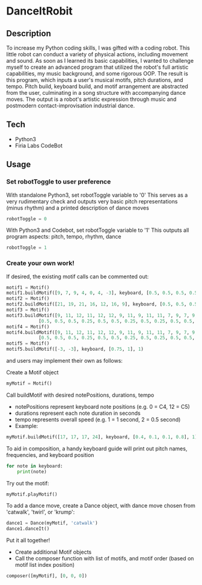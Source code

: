 # DanceItRobit

## Description
To increase my Python coding skills, I was gifted with a coding robot.  This little robot can conduct a variety of physical actions, including movement and sound.  As soon as I learned its basic capabilities, I wanted to challenge myself to create an advanced program that utilized the robot's full artistic capabilities, my music background, and some rigorous OOP.  The result is this program, which inputs a user's musical motifs, pitch durations, and tempo.  Pitch build, keyboard build, and motif arrangement are abstracted from the user, culminating in a song structure with accompanying dance moves.  The output is a robot's artistic expression through music and postmodern contact-improvisation industrial dance.
 
## Tech
+ Python3
+ Firia Labs CodeBot

## Usage
### Set robotToggle to user preference

With standalone Python3, set robotToggle variable to '0'
This serves as a very rudimentary check and outputs very basic pitch representations (minus rhythm) and a printed description of dance moves
```python
robotToggle = 0
```

With Python3 and Codebot, set robotToggle variable to '1'
This outputs all program aspects: pitch, tempo, rhythm, dance
```python
robotToggle = 1
```

### Create your own work!
If desired, the existing motif calls can be commented out:
```python
motif1 = Motif()
motif1.buildMotif([9, 7, 9, 4, 0, 4, -3], keyboard, [0.5, 0.5, 0.5, 0.5, 0.25, 1, 1], 3.5)
motif2 = Motif()
motif2.buildMotif([21, 19, 21, 16, 12, 16, 9], keyboard, [0.5, 0.5, 0.5, 0.5, 0.25, 1, 1], 3.5, 7)
motif3 = Motif()
motif3.buildMotif([9, 11, 12, 11, 12, 12, 9, 11, 9, 11, 11, 7, 9, 7, 9, 9, 11, 12], keyboard,
            [0.5, 0.5, 0.5, 0.25, 0.5, 0.5, 0.25, 0.5, 0.25, 0.5, 0.5, 0.25, 0.5, 0.25, 0.5, 0.5, 0.25, 1], 3.5)
motif4 = Motif()
motif4.buildMotif([9, 11, 12, 11, 12, 12, 9, 11, 9, 11, 11, 7, 9, 7, 9, 9, 11, 12], keyboard,
            [0.5, 0.5, 0.5, 0.25, 0.5, 0.5, 0.25, 0.5, 0.25, 0.5, 0.5, 0.25, 0.5, 0.25, 0.5, 0.5, 0.25, 1], 3.5, 7)
motif5 = Motif()
motif5.buildMotif([-3, -3], keyboard, [0.75, 1], 1)
```

and users may implement their own as follows:

Create a Motif object
```python
myMotif = Motif()
```

Call buildMotif with desired notePositions, durations, tempo
+ notePositions represent keyboard note positions (e.g. 0 = C4, 12 = C5)
+ durations represent each note duration in seconds
+ tempo represents overall speed (e.g. 1 = 1 second, 2 = 0.5 second)
+ Example:
```python
myMotif.buildMotif([17, 17, 17, 24], keyboard, [0.4, 0.1, 0.1, 0.8], 1)
```
To aid in composition, a handy keyboard guide will print out pitch names, frequencies, and keyboard position
```python
for note in keyboard:
    print(note)
```

Try out the motif:
```python
myMotif.playMotif()
```

To add a dance move, create a Dance object, with dance move chosen from 'catwalk', 'twirl', or 'krump':
```python
dance1 = Dance(myMotif, 'catwalk')
dance1.danceIt()
```

Put it all together! 
+ Create additional Motif objects
+ Call the composer function with list of motifs, and motif order (based on motif list index position)
```python
composer([myMotif], [0, 0, 0])
```
